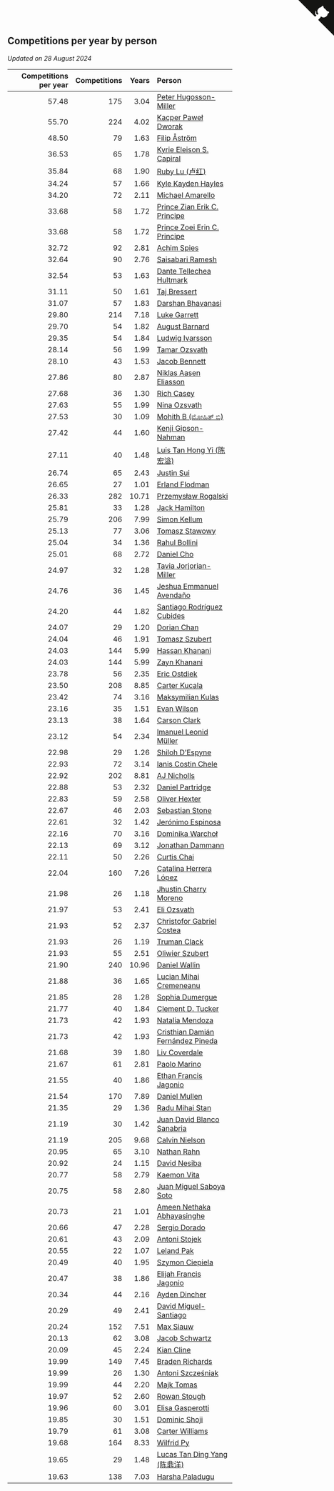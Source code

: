 ## Competitions per year by person

*Updated on 28 August 2024*

| Competitions per year | Competitions | Years | Person |
| ---: | ---: | ---: | :--- |
| 57.48 | 175 | 3.04 | [Peter Hugosson-Miller](https://www.worldcubeassociation.org/persons/2021HUGO01) |
| 55.70 | 224 | 4.02 | [Kacper Paweł Dworak](https://www.worldcubeassociation.org/persons/2020DWOR01) |
| 48.50 | 79 | 1.63 | [Filip Åström](https://www.worldcubeassociation.org/persons/2023ASTR01) |
| 36.53 | 65 | 1.78 | [Kyrie Eleison S. Capiral](https://www.worldcubeassociation.org/persons/2022CAPI02) |
| 35.84 | 68 | 1.90 | [Ruby Lu (卢红)](https://www.worldcubeassociation.org/persons/2022LURU01) |
| 34.24 | 57 | 1.66 | [Kyle Kayden Hayles](https://www.worldcubeassociation.org/persons/2022HAYL02) |
| 34.20 | 72 | 2.11 | [Michael Amarello](https://www.worldcubeassociation.org/persons/2022AMAR09) |
| 33.68 | 58 | 1.72 | [Prince Zian Erik C. Principe](https://www.worldcubeassociation.org/persons/2022PRIN08) |
| 33.68 | 58 | 1.72 | [Prince Zoei Erin C. Principe](https://www.worldcubeassociation.org/persons/2022PRIN09) |
| 32.72 | 92 | 2.81 | [Achim Spies](https://www.worldcubeassociation.org/persons/2021SPIE01) |
| 32.64 | 90 | 2.76 | [Saisabari Ramesh](https://www.worldcubeassociation.org/persons/2021RAME01) |
| 32.54 | 53 | 1.63 | [Dante Tellechea Hultmark](https://www.worldcubeassociation.org/persons/2023HULT01) |
| 31.11 | 50 | 1.61 | [Taj Bressert](https://www.worldcubeassociation.org/persons/2023BRES01) |
| 31.07 | 57 | 1.83 | [Darshan Bhavanasi](https://www.worldcubeassociation.org/persons/2022BHAV01) |
| 29.80 | 214 | 7.18 | [Luke Garrett](https://www.worldcubeassociation.org/persons/2017GARR05) |
| 29.70 | 54 | 1.82 | [August Barnard](https://www.worldcubeassociation.org/persons/2022BARN21) |
| 29.35 | 54 | 1.84 | [Ludwig Ivarsson](https://www.worldcubeassociation.org/persons/2022IVAR01) |
| 28.14 | 56 | 1.99 | [Tamar Ozsvath](https://www.worldcubeassociation.org/persons/2022OZSV04) |
| 28.10 | 43 | 1.53 | [Jacob Bennett](https://www.worldcubeassociation.org/persons/2023BENN04) |
| 27.86 | 80 | 2.87 | [Niklas Aasen Eliasson](https://www.worldcubeassociation.org/persons/2021ELIA01) |
| 27.68 | 36 | 1.30 | [Rich Casey](https://www.worldcubeassociation.org/persons/2023CASE06) |
| 27.63 | 55 | 1.99 | [Nina Ozsvath](https://www.worldcubeassociation.org/persons/2022OZSV03) |
| 27.53 | 30 | 1.09 | [Mohith B (ಮೋಹಿತ್ ಬಿ)](https://www.worldcubeassociation.org/persons/2023BMOH01) |
| 27.42 | 44 | 1.60 | [Kenji Gipson-Nahman](https://www.worldcubeassociation.org/persons/2023GIPS01) |
| 27.11 | 40 | 1.48 | [Luis Tan Hong Yi (陈宏溢)](https://www.worldcubeassociation.org/persons/2023YILU01) |
| 26.74 | 65 | 2.43 | [Justin Sui](https://www.worldcubeassociation.org/persons/2022SUIJ01) |
| 26.65 | 27 | 1.01 | [Erland Flodman](https://www.worldcubeassociation.org/persons/2023FLOD01) |
| 26.33 | 282 | 10.71 | [Przemysław Rogalski](https://www.worldcubeassociation.org/persons/2013ROGA02) |
| 25.81 | 33 | 1.28 | [Jack Hamilton](https://www.worldcubeassociation.org/persons/2023HAMI08) |
| 25.79 | 206 | 7.99 | [Simon Kellum](https://www.worldcubeassociation.org/persons/2016KELL12) |
| 25.13 | 77 | 3.06 | [Tomasz Stawowy](https://www.worldcubeassociation.org/persons/2021STAW01) |
| 25.04 | 34 | 1.36 | [Rahul Bollini](https://www.worldcubeassociation.org/persons/2023BOLL01) |
| 25.01 | 68 | 2.72 | [Daniel Cho](https://www.worldcubeassociation.org/persons/2021CHOD01) |
| 24.97 | 32 | 1.28 | [Tavia Jorjorian-Miller](https://www.worldcubeassociation.org/persons/2023JORJ01) |
| 24.76 | 36 | 1.45 | [Jeshua Emmanuel Avendaño](https://www.worldcubeassociation.org/persons/2023AVEN01) |
| 24.20 | 44 | 1.82 | [Santiago Rodríguez Cubides](https://www.worldcubeassociation.org/persons/2022CUBI01) |
| 24.07 | 29 | 1.20 | [Dorian Chan](https://www.worldcubeassociation.org/persons/2023DORI01) |
| 24.04 | 46 | 1.91 | [Tomasz Szubert](https://www.worldcubeassociation.org/persons/2022SZUB02) |
| 24.03 | 144 | 5.99 | [Hassan Khanani](https://www.worldcubeassociation.org/persons/2018KHAN26) |
| 24.03 | 144 | 5.99 | [Zayn Khanani](https://www.worldcubeassociation.org/persons/2018KHAN28) |
| 23.78 | 56 | 2.35 | [Eric Ostdiek](https://www.worldcubeassociation.org/persons/2022OSTD01) |
| 23.50 | 208 | 8.85 | [Carter Kucala](https://www.worldcubeassociation.org/persons/2015KUCA01) |
| 23.42 | 74 | 3.16 | [Maksymilian Kulas](https://www.worldcubeassociation.org/persons/2021KULA02) |
| 23.16 | 35 | 1.51 | [Evan Wilson](https://www.worldcubeassociation.org/persons/2023WILS11) |
| 23.13 | 38 | 1.64 | [Carson Clark](https://www.worldcubeassociation.org/persons/2023CLAR02) |
| 23.12 | 54 | 2.34 | [Imanuel Leonid Müller](https://www.worldcubeassociation.org/persons/2022MULL02) |
| 22.98 | 29 | 1.26 | [Shiloh D’Espyne](https://www.worldcubeassociation.org/persons/2023DESP01) |
| 22.93 | 72 | 3.14 | [Ianis Costin Chele](https://www.worldcubeassociation.org/persons/2021CHEL01) |
| 22.92 | 202 | 8.81 | [AJ Nicholls](https://www.worldcubeassociation.org/persons/2015NICH04) |
| 22.88 | 53 | 2.32 | [Daniel Partridge](https://www.worldcubeassociation.org/persons/2022PART02) |
| 22.83 | 59 | 2.58 | [Oliver Hexter](https://www.worldcubeassociation.org/persons/2022HEXT01) |
| 22.67 | 46 | 2.03 | [Sebastian Stone](https://www.worldcubeassociation.org/persons/2022STON09) |
| 22.61 | 32 | 1.42 | [Jerónimo Espinosa](https://www.worldcubeassociation.org/persons/2023ESPI07) |
| 22.16 | 70 | 3.16 | [Dominika Warchoł](https://www.worldcubeassociation.org/persons/2021WARC01) |
| 22.13 | 69 | 3.12 | [Jonathan Dammann](https://www.worldcubeassociation.org/persons/2021DAMM01) |
| 22.11 | 50 | 2.26 | [Curtis Chai](https://www.worldcubeassociation.org/persons/2022CHAI02) |
| 22.04 | 160 | 7.26 | [Catalina Herrera López](https://www.worldcubeassociation.org/persons/2017LOPE31) |
| 21.98 | 26 | 1.18 | [Jhustin Charry Moreno](https://www.worldcubeassociation.org/persons/2023MORE20) |
| 21.97 | 53 | 2.41 | [Eli Ozsvath](https://www.worldcubeassociation.org/persons/2022OZSV01) |
| 21.93 | 52 | 2.37 | [Christofor Gabriel Costea](https://www.worldcubeassociation.org/persons/2022COST03) |
| 21.93 | 26 | 1.19 | [Truman Clack](https://www.worldcubeassociation.org/persons/2023CLAC02) |
| 21.93 | 55 | 2.51 | [Oliwier Szubert](https://www.worldcubeassociation.org/persons/2022SZUB01) |
| 21.90 | 240 | 10.96 | [Daniel Wallin](https://www.worldcubeassociation.org/persons/2013WALL03) |
| 21.88 | 36 | 1.65 | [Lucian Mihai Cremeneanu](https://www.worldcubeassociation.org/persons/2023CREM01) |
| 21.85 | 28 | 1.28 | [Sophia Dumergue](https://www.worldcubeassociation.org/persons/2023DUME02) |
| 21.77 | 40 | 1.84 | [Clement D. Tucker](https://www.worldcubeassociation.org/persons/2022TUCK09) |
| 21.73 | 42 | 1.93 | [Natalia Mendoza](https://www.worldcubeassociation.org/persons/2022MEND24) |
| 21.73 | 42 | 1.93 | [Cristhian Damián Fernández Pineda](https://www.worldcubeassociation.org/persons/2022PINE05) |
| 21.68 | 39 | 1.80 | [Liv Coverdale](https://www.worldcubeassociation.org/persons/2022COVE02) |
| 21.67 | 61 | 2.81 | [Paolo Marino](https://www.worldcubeassociation.org/persons/2021MARI04) |
| 21.55 | 40 | 1.86 | [Ethan Francis Jagonio](https://www.worldcubeassociation.org/persons/2022JAGO03) |
| 21.54 | 170 | 7.89 | [Daniel Mullen](https://www.worldcubeassociation.org/persons/2016MULL04) |
| 21.35 | 29 | 1.36 | [Radu Mihai Stan](https://www.worldcubeassociation.org/persons/2023STAN09) |
| 21.19 | 30 | 1.42 | [Juan David Blanco Sanabria](https://www.worldcubeassociation.org/persons/2023SANA04) |
| 21.19 | 205 | 9.68 | [Calvin Nielson](https://www.worldcubeassociation.org/persons/2014NIEL03) |
| 20.95 | 65 | 3.10 | [Nathan Rahn](https://www.worldcubeassociation.org/persons/2021RAHN01) |
| 20.92 | 24 | 1.15 | [David Nesiba](https://www.worldcubeassociation.org/persons/2023NESI01) |
| 20.77 | 58 | 2.79 | [Kaemon Vita](https://www.worldcubeassociation.org/persons/2021VITA01) |
| 20.75 | 58 | 2.80 | [Juan Miguel Saboya Soto](https://www.worldcubeassociation.org/persons/2021SOTO01) |
| 20.73 | 21 | 1.01 | [Ameen Nethaka Abhayasinghe](https://www.worldcubeassociation.org/persons/2023ABHA02) |
| 20.66 | 47 | 2.28 | [Sergio Dorado](https://www.worldcubeassociation.org/persons/2022CORR05) |
| 20.61 | 43 | 2.09 | [Antoni Stojek](https://www.worldcubeassociation.org/persons/2022STOJ03) |
| 20.55 | 22 | 1.07 | [Leland Pak](https://www.worldcubeassociation.org/persons/2023PAKL02) |
| 20.49 | 40 | 1.95 | [Szymon Ciepiela](https://www.worldcubeassociation.org/persons/2022CIEP01) |
| 20.47 | 38 | 1.86 | [Elijah Francis Jagonio](https://www.worldcubeassociation.org/persons/2022JAGO02) |
| 20.34 | 44 | 2.16 | [Ayden Dincher](https://www.worldcubeassociation.org/persons/2022DINC01) |
| 20.29 | 49 | 2.41 | [David Miguel-Santiago](https://www.worldcubeassociation.org/persons/2022MIGU02) |
| 20.24 | 152 | 7.51 | [Max Siauw](https://www.worldcubeassociation.org/persons/2017SIAU02) |
| 20.13 | 62 | 3.08 | [Jacob Schwartz](https://www.worldcubeassociation.org/persons/2021SCHW01) |
| 20.09 | 45 | 2.24 | [Kian Cline](https://www.worldcubeassociation.org/persons/2022CLIN01) |
| 19.99 | 149 | 7.45 | [Braden Richards](https://www.worldcubeassociation.org/persons/2017RICH02) |
| 19.99 | 26 | 1.30 | [Antoni Szcześniak](https://www.worldcubeassociation.org/persons/2023SZCZ04) |
| 19.99 | 44 | 2.20 | [Majk Tomas](https://www.worldcubeassociation.org/persons/2022TOMA05) |
| 19.97 | 52 | 2.60 | [Rowan Stough](https://www.worldcubeassociation.org/persons/2022STOU01) |
| 19.96 | 60 | 3.01 | [Elisa Gasperotti](https://www.worldcubeassociation.org/persons/2021GASP01) |
| 19.85 | 30 | 1.51 | [Dominic Shoji](https://www.worldcubeassociation.org/persons/2023SHOJ01) |
| 19.79 | 61 | 3.08 | [Carter Williams](https://www.worldcubeassociation.org/persons/2021WILL06) |
| 19.68 | 164 | 8.33 | [Wilfrid Py](https://www.worldcubeassociation.org/persons/2016PYWI01) |
| 19.65 | 29 | 1.48 | [Lucas Tan Ding Yang (陈鼎洋)](https://www.worldcubeassociation.org/persons/2023YANG10) |
| 19.63 | 138 | 7.03 | [Harsha Paladugu](https://www.worldcubeassociation.org/persons/2017PALA08) |


<a href="https://github.com/jonatanklosko/wca_statistics" class="github-corner" aria-label="View source on Github"><svg width="80" height="80" viewBox="0 0 250 250" style="fill:#151513; color:#fff; position: absolute; top: 0; border: 0; right: 0;" aria-hidden="true"><path d="M0,0 L115,115 L130,115 L142,142 L250,250 L250,0 Z"></path><path d="M128.3,109.0 C113.8,99.7 119.0,89.6 119.0,89.6 C122.0,82.7 120.5,78.6 120.5,78.6 C119.2,72.0 123.4,76.3 123.4,76.3 C127.3,80.9 125.5,87.3 125.5,87.3 C122.9,97.6 130.6,101.9 134.4,103.2" fill="currentColor" style="transform-origin: 130px 106px;" class="octo-arm"></path><path d="M115.0,115.0 C114.9,115.1 118.7,116.5 119.8,115.4 L133.7,101.6 C136.9,99.2 139.9,98.4 142.2,98.6 C133.8,88.0 127.5,74.4 143.8,58.0 C148.5,53.4 154.0,51.2 159.7,51.0 C160.3,49.4 163.2,43.6 171.4,40.1 C171.4,40.1 176.1,42.5 178.8,56.2 C183.1,58.6 187.2,61.8 190.9,65.4 C194.5,69.0 197.7,73.2 200.1,77.6 C213.8,80.2 216.3,84.9 216.3,84.9 C212.7,93.1 206.9,96.0 205.4,96.6 C205.1,102.4 203.0,107.8 198.3,112.5 C181.9,128.9 168.3,122.5 157.7,114.1 C157.9,116.9 156.7,120.9 152.7,124.9 L141.0,136.5 C139.8,137.7 141.6,141.9 141.8,141.8 Z" fill="currentColor" class="octo-body"></path></svg></a><style>.github-corner:hover .octo-arm{animation:octocat-wave 560ms ease-in-out}@keyframes octocat-wave{0%,100%{transform:rotate(0)}20%,60%{transform:rotate(-25deg)}40%,80%{transform:rotate(10deg)}}@media (max-width:500px){.github-corner:hover .octo-arm{animation:none}.github-corner .octo-arm{animation:octocat-wave 560ms ease-in-out}}</style>
